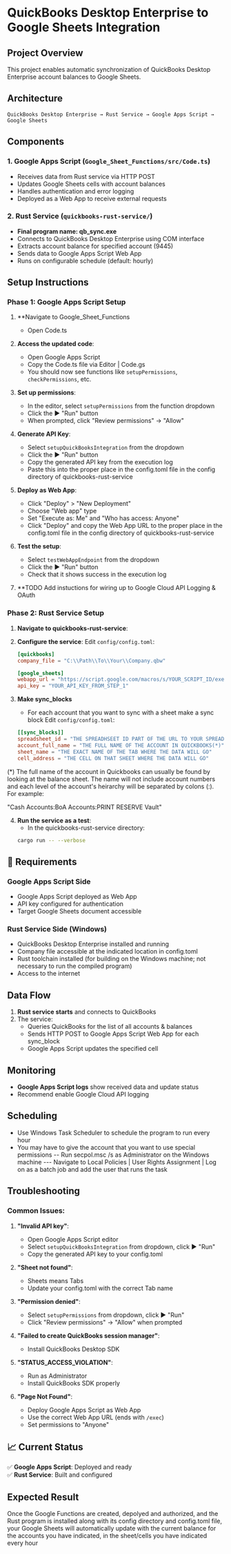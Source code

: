 # QuickBooks Desktop Enterprise to Google Sheets Integration

## **Project Overview**

This project enables automatic synchronization of QuickBooks Desktop Enterprise account balances to Google Sheets.

## **Architecture**

```
QuickBooks Desktop Enterprise → Rust Service → Google Apps Script → Google Sheets
```

## **Components**

### 1. **Google Apps Script** (`Google_Sheet_Functions/src/Code.ts`)
- Receives data from Rust service via HTTP POST
- Updates Google Sheets cells with account balances
- Handles authentication and error logging
- Deployed as a Web App to receive external requests

### 2. **Rust Service** (`quickbooks-rust-service/`)
- **Final program name: qb_sync.exe**
- Connects to QuickBooks Desktop Enterprise using COM interface
- Extracts account balance for specified account (9445)
- Sends data to Google Apps Script Web App
- Runs on configurable schedule (default: hourly)

## **Setup Instructions**

### **Phase 1: Google Apps Script Setup**

1. **Navigate to Google_Sheet_Functions
   - Open Code.ts

2. **Access the updated code**:
   - Open Google Apps Script
   - Copy the Code.ts file via Editor | Code.gs
   - You should now see functions like `setupPermissions`, `checkPermissions`, etc.

3. **Set up permissions**:
   - In the editor, select `setupPermissions` from the function dropdown
   - Click the ▶️ "Run" button
   - When prompted, click "Review permissions" → "Allow"

4. **Generate API Key**:
   - Select `setupQuickBooksIntegration` from the dropdown
   - Click the ▶️ "Run" button
   - Copy the generated API key from the execution log
   - Paste this into the proper place in the config.toml file in the config directory of quickbooks-rust-service

5. **Deploy as Web App**:
   - Click "Deploy" > "New Deployment"
   - Choose "Web app" type
   - Set "Execute as: Me" and "Who has access: Anyone"
   - Click "Deploy" and copy the Web App URL to the proper place in the config.toml file in the config directory of quickbooks-rust-service

6. **Test the setup**:
   - Select `testWebAppEndpoint` from the dropdown
   - Click the ▶️ "Run" button
   - Check that it shows success in the execution log

7. **TODO Add instuctions for wiring up to Google Cloud API Logging & OAuth

### **Phase 2: Rust Service Setup**

1. **Navigate to quickbooks-rust-service**:

2. **Configure the service**:
   Edit `config/config.toml`:
   ```toml
   [quickbooks]
   company_file = "C:\\Path\\To\\Your\\Company.qbw"
   
   [google_sheets]
   webapp_url = "https://script.google.com/macros/s/YOUR_SCRIPT_ID/exec"
   api_key = "YOUR_API_KEY_FROM_STEP_1"
   ```

3. **Make sync_blocks**
   - For each account that you want to sync with a sheet make a sync block
   Edit `config/config.toml`:
   ```toml
   [[sync_blocks]]
   spreadsheet_id = "THE SPREADHSEET ID PART OF THE URL TO YOUR SPREADSHEET"
   account_full_name = "THE FULL NAME OF THE ACCOUNT IN QUICKBOOKS(*)"
   sheet_name = "THE EXACT NAME OF THE TAB WHERE THE DATA WILL GO"
   cell_address = "THE CELL ON THAT SHEET WHERE THE DATA WILL GO"
   ```

(*) The full name of the account in Quickbooks can usually be found by looking at the balance sheet. The name will not include account numbers and each level of the account's heirarchy will be separated by colons (:). For example:

"Cash Accounts:BoA Accounts:PRINT RESERVE Vault"

4. **Run the service as a test**:
   - In the quickbooks-rust-service directory:
   ```bash
   cargo run -- --verbose
   ```

## 🔧 **Requirements**

### **Google Apps Script Side**
- Google Apps Script deployed as Web App
- API key configured for authentication
- Target Google Sheets document accessible

### **Rust Service Side (Windows)**
- QuickBooks Desktop Enterprise installed and running
- Company file accessible at the indicated location in config.toml
- Rust toolchain installed (for building on the Windows machine; not necessary to run the compiled program)
- Access to the internet

## **Data Flow**

1. **Rust service starts** and connects to QuickBooks
2. The service:
   - Queries QuickBooks for the list of all accounts & balances
   - Sends HTTP POST to Google Apps Script Web App for each sync_block
   - Google Apps Script updates the specified cell

## **Monitoring**

- **Google Apps Script logs** show received data and update status
- Recommend enable Google Cloud API logging

## **Scheduling**

- Use Windows Task Scheduler to schedule the program to run every hour
- You may have to give the account that you want to use special permissions
-- Run secpol.msc /s as Administrator on the Windows machine
--- Navigate to Local Policies | User Rights Assignment | Log on as a batch job and add the user that runs the task

## **Troubleshooting**

### **Common Issues:**

1. **"Invalid API key"**: 
   - Open Google Apps Script editor
   - Select `setupQuickBooksIntegration` from dropdown, click ▶️ "Run"
   - Copy the generated API key to your config.toml

2. **"Sheet not found"**:
   - Sheets means Tabs
   - Update your config.toml with the correct Tab name

3. **"Permission denied"**:
   - Select `setupPermissions` from dropdown, click ▶️ "Run"
   - Click "Review permissions" → "Allow" when prompted

4. **"Failed to create QuickBooks session manager"**:
   - Install QuickBooks Desktop SDK

5. **"STATUS_ACCESS_VIOLATION"**:
   - Run as Administrator
   - Install QuickBooks SDK properly
  
6. **"Page Not Found"**:
   - Deploy Google Apps Script as Web App
   - Use the correct Web App URL (ends with `/exec`)
   - Set permissions to "Anyone"

## 📈 **Current Status**

✅ **Google Apps Script**: Deployed and ready  
✅ **Rust Service**: Built and configured  

## **Expected Result**

Once the Google Functions are created, depolyed and authorized, and the Rust program is installed along with its config directory and config.toml file, your Google Sheets will automatically update with the current balance for the accounts you have indicated, in the sheet/cells you have indicated every hour
